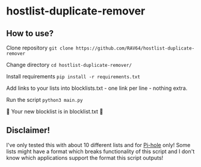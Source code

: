 # hostlist-duplicate-remover
## How to use?
Clone repository `git clone https://github.com/RAV64/hostlist-duplicate-remover`

Change directory `cd hostlist-duplicate-remover/`

Install requirements `pip install -r requirements.txt`

Add links to your lists into blocklists.txt - one link per line - nothing extra.

Run the script `python3 main.py`

🎉 Your new blocklist is in blocklist.txt 🎉

## Disclaimer!

I've only tested this with about 10 different lists and for [Pi-hole](https://pi-hole.net/) only! Some lists might have a format which breaks functionality of this script and I don't know which applications support the format this script outputs!
